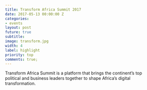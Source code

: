 ```yaml
---
title: Transform Africa Summit 2017
date: 2017-05-13 00:00:00 Z
categories:
- events
layout: post
future: true
subtitle: 
image: transform.jpg
width: 4
label: highlight
priority: top
comments: true;
---
```


Transform Africa Summit is a platform that brings the continent’s top political and business leaders together to shape Africa’s digital transformation.
